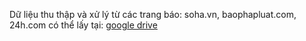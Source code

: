 Dữ liệu thu thập và xử lý từ các trang báo: soha.vn, baophapluat.com, 24h.com có thể lấy tại: [google drive](https://drive.google.com/drive/folders/14EeLxb9FtvKrfv6XBS0UHuIXUzqnZvBb?usp=sharing)